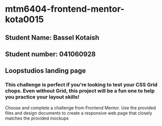 # mtm6404-frontend-mentor-kota0015
## Student Name: Bassel Kotaish
## Student number: 041060928
## Loopstudios landing page

### This challenge is perfect if you're looking to test your CSS Grid chops. Even without Grid, this project will be a fun one to help you practice your layout skills!


Choose and complete a challenge from Frontend Mentor. Use the provided files and design documents to create a responsive web page that closely matches the provided mockups

